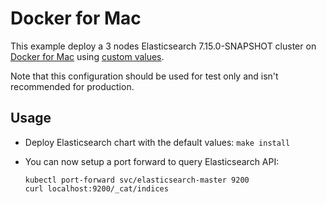 # Docker for Mac

This example deploy a 3 nodes Elasticsearch 7.15.0-SNAPSHOT cluster on [Docker for Mac][]
using [custom values][].

Note that this configuration should be used for test only and isn't recommended
for production.


## Usage

* Deploy Elasticsearch chart with the default values: `make install`

* You can now setup a port forward to query Elasticsearch API:

  ```
  kubectl port-forward svc/elasticsearch-master 9200
  curl localhost:9200/_cat/indices
  ```


[custom values]: https://github.com/elastic/helm-charts/tree/7.15/elasticsearch/examples/docker-for-mac/values.yaml
[docker for mac]: https://docs.docker.com/docker-for-mac/kubernetes/
